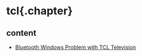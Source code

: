 ﻿
# tcl{.chapter}

## content

- [Bluetooth Windows Problem with TCL Television](bluetooth_windows_problem.md)

